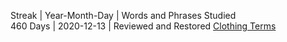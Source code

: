 Streak | Year-Month-Day | Words and Phrases Studied <br>
460 Days | 2020-12-13 | Reviewed and Restored [Clothing Terms](https://github.com/EO4wellness/T-I-L/blob/main/polyglot/gales/clothing.md)<br>
<br>
